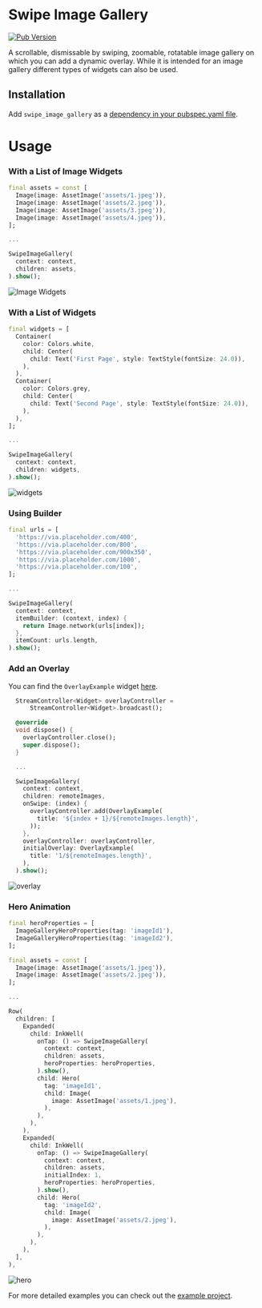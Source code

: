 # Swipe Image Gallery
[![Pub Version](https://img.shields.io/pub/v/swipe_image_gallery?color=blueviolet)](https://pub.dev/packages/swipe_image_gallery)

A scrollable, dismissable by swiping, zoomable, rotatable image gallery on which you can add a dynamic overlay.
While it is intended for an image gallery different types of widgets can also be used.

## Installation

Add `swipe_image_gallery` as a [dependency in your pubspec.yaml file](https://flutter.io/platform-plugins/).

<h1>Usage</h1>

### With a List of Image Widgets

```dart
final assets = const [
  Image(image: AssetImage('assets/1.jpeg')),
  Image(image: AssetImage('assets/2.jpeg')),
  Image(image: AssetImage('assets/3.jpeg')),
  Image(image: AssetImage('assets/4.jpeg')),
];

...

SwipeImageGallery(
  context: context,
  children: assets,
).show();
```

![Image Widgets](https://user-images.githubusercontent.com/15243788/127715435-ee01e5fa-cdcc-4b86-9201-463d353b500a.gif)

### With a List of Widgets

```dart
final widgets = [
  Container(
    color: Colors.white,
    child: Center(
      child: Text('First Page', style: TextStyle(fontSize: 24.0)),
    ),
  ),
  Container(
    color: Colors.grey,
    child: Center(
      child: Text('Second Page', style: TextStyle(fontSize: 24.0)),
    ),
  ),
];

...

SwipeImageGallery(
  context: context,
  children: widgets,
).show();
```

![widgets](https://user-images.githubusercontent.com/15243788/162843736-0be8621b-63f1-4144-8aa8-a804f89f24a0.gif)

### Using Builder

```dart
final urls = [
  'https://via.placeholder.com/400',
  'https://via.placeholder.com/800',
  'https://via.placeholder.com/900x350',
  'https://via.placeholder.com/1000',
  'https://via.placeholder.com/100',
];

...

SwipeImageGallery(
  context: context,
  itemBuilder: (context, index) {
    return Image.network(urls[index]);
  },
  itemCount: urls.length,
).show();

```

### Add an Overlay

You can find the `OverlayExample` widget [here](https://github.com/dbilgin/swipe_image_gallery/blob/master/example/lib/overlay_example.dart).

```dart
  StreamController<Widget> overlayController =
      StreamController<Widget>.broadcast();

  @override
  void dispose() {
    overlayController.close();
    super.dispose();
  }

  ...

  SwipeImageGallery(
    context: context,
    children: remoteImages,
    onSwipe: (index) {
      overlayController.add(OverlayExample(
        title: '${index + 1}/${remoteImages.length}',
      ));
    },
    overlayController: overlayController,
    initialOverlay: OverlayExample(
      title: '1/${remoteImages.length}',
    ),
  ).show();
```

![overlay](https://user-images.githubusercontent.com/15243788/127715756-6d28ad81-d310-4267-9460-9aa1850a9c6f.gif)

### Hero Animation

```dart
final heroProperties = [
  ImageGalleryHeroProperties(tag: 'imageId1'),
  ImageGalleryHeroProperties(tag: 'imageId2'),
];

final assets = const [
  Image(image: AssetImage('assets/1.jpeg')),
  Image(image: AssetImage('assets/2.jpeg')),
];

...

Row(
  children: [
    Expanded(
      child: InkWell(
        onTap: () => SwipeImageGallery(
          context: context,
          children: assets,
          heroProperties: heroProperties,
        ).show(),
        child: Hero(
          tag: 'imageId1',
          child: Image(
            image: AssetImage('assets/1.jpeg'),
          ),
        ),
      ),
    ),
    Expanded(
      child: InkWell(
        onTap: () => SwipeImageGallery(
          context: context,
          children: assets,
          initialIndex: 1,
          heroProperties: heroProperties,
        ).show(),
        child: Hero(
          tag: 'imageId2',
          child: Image(
            image: AssetImage('assets/2.jpeg'),
          ),
        ),
      ),
    ),
  ],
),
```

![hero](https://user-images.githubusercontent.com/15243788/127715901-007e5df4-376b-4a15-b521-f880475296aa.gif)

For more detailed examples you can check out the [example project](https://github.com/dbilgin/swipe_image_gallery/tree/master/example).
